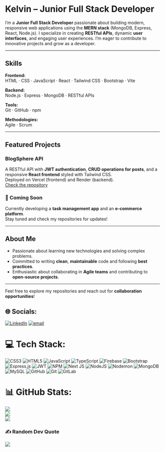 # Kelvin – Junior Full Stack Developer

I’m a **Junior Full Stack Developer** passionate about building modern, responsive web applications using the **MERN stack** (MongoDB, Express, React, Node.js). I specialize in creating **RESTful APIs**, dynamic **user interfaces**, and engaging user experiences. I’m eager to contribute to innovative projects and grow as a developer.

---

## Skills

**Frontend:**  
HTML · CSS · JavaScript · React · Tailwind CSS · Bootstrap · Vite

**Backend:**  
Node.js · Express · MongoDB · RESTful APIs

**Tools:**  
Git · GitHub · npm

**Methodologies:**  
Agile · Scrum

---

## Featured Projects

### BlogSphere API  
A RESTful API with **JWT authentication**, **CRUD operations for posts**, and a responsive **React frontend** styled with Tailwind CSS.  
Deployed on Vercel (frontend) and Render (backend).  
[Check the repository](#) <!-- Replace with actual link -->

### 🔹 Coming Soon  
Currently developing a **task management app** and an **e-commerce platform**.  
Stay tuned and check my repositories for updates!

---

## About Me

- Passionate about learning new technologies and solving complex problems.  
- Committed to writing **clean**, **maintainable** code and following **best practices**.  
- Enthusiastic about collaborating in **Agile teams** and contributing to **open-source projects**.

---

Feel free to explore my repositories and reach out for **collaboration opportunities**!



## 🌐 Socials:
[![LinkedIn](https://img.shields.io/badge/LinkedIn-%230077B5.svg?logo=linkedin&logoColor=white)](https://linkedin.com/in/https://www.linkedin.com/in/kelvin-carmona-791938230/) [![email](https://img.shields.io/badge/Email-D14836?logo=gmail&logoColor=white)](mailto:kelvinjesuscarmona1@gmail.com) 

# 💻 Tech Stack:
![CSS3](https://img.shields.io/badge/css3-%231572B6.svg?style=for-the-badge&logo=css3&logoColor=white) ![HTML5](https://img.shields.io/badge/html5-%23E34F26.svg?style=for-the-badge&logo=html5&logoColor=white) ![JavaScript](https://img.shields.io/badge/javascript-%23323330.svg?style=for-the-badge&logo=javascript&logoColor=%23F7DF1E) ![TypeScript](https://img.shields.io/badge/typescript-%23007ACC.svg?style=for-the-badge&logo=typescript&logoColor=white) ![Firebase](https://img.shields.io/badge/firebase-%23039BE5.svg?style=for-the-badge&logo=firebase) ![Bootstrap](https://img.shields.io/badge/bootstrap-%238511FA.svg?style=for-the-badge&logo=bootstrap&logoColor=white) ![Express.js](https://img.shields.io/badge/express.js-%23404d59.svg?style=for-the-badge&logo=express&logoColor=%2361DAFB) ![JWT](https://img.shields.io/badge/JWT-black?style=for-the-badge&logo=JSON%20web%20tokens) ![NPM](https://img.shields.io/badge/NPM-%23CB3837.svg?style=for-the-badge&logo=npm&logoColor=white) ![Next JS](https://img.shields.io/badge/Next-black?style=for-the-badge&logo=next.js&logoColor=white) ![NodeJS](https://img.shields.io/badge/node.js-6DA55F?style=for-the-badge&logo=node.js&logoColor=white) ![Nodemon](https://img.shields.io/badge/NODEMON-%23323330.svg?style=for-the-badge&logo=nodemon&logoColor=%BBDEAD) ![MongoDB](https://img.shields.io/badge/MongoDB-%234ea94b.svg?style=for-the-badge&logo=mongodb&logoColor=white) ![MySQL](https://img.shields.io/badge/mysql-4479A1.svg?style=for-the-badge&logo=mysql&logoColor=white) ![GitHub](https://img.shields.io/badge/github-%23121011.svg?style=for-the-badge&logo=github&logoColor=white) ![Git](https://img.shields.io/badge/git-%23F05033.svg?style=for-the-badge&logo=git&logoColor=white) ![GitLab](https://img.shields.io/badge/gitlab-%23181717.svg?style=for-the-badge&logo=gitlab&logoColor=white)
# 📊 GitHub Stats:
![](https://github-readme-stats.vercel.app/api?username=kelvin261203&theme=gotham&hide_border=false&include_all_commits=false&count_private=false)<br/>
![](https://nirzak-streak-stats.vercel.app/?user=kelvin261203&theme=gotham&hide_border=false)<br/>
![](https://github-readme-stats.vercel.app/api/top-langs/?username=kelvin261203&theme=gotham&hide_border=false&include_all_commits=false&count_private=false&layout=compact)

### ✍️ Random Dev Quote
![](https://quotes-github-readme.vercel.app/api?type=horizontal&theme=dark)

<!-- Proudly created with GPRM ( https://gprm.itsvg.in ) -->
